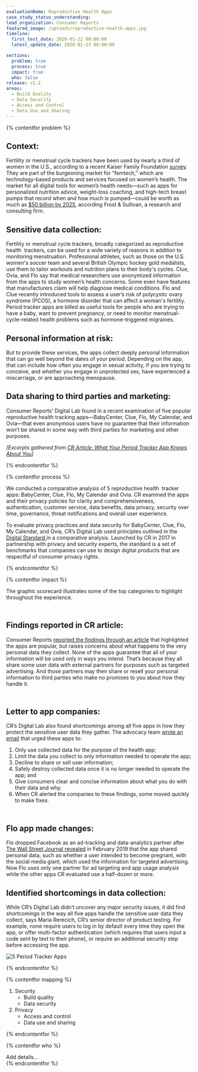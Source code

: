 ```yaml
---
evaluationName: Reproductive Health Apps
case_study_status_understanding:
lead_organization: Consumer Reports
featured_image: /uploads/reproductive-health-apps.jpg
timeline:
  first_test_date: 2020-01-22 00:00:00
  latest_update_date: 2020-01-23 00:00:00

sections:
  problem: true
  process: true
  impact: true
  who: false
release: v1.2
areas:
  - Build Quality
  - Data Security
  - Access and Control
  - Data Use and Sharing
---
```



{% contentfor problem %}
<div class="editable mt-3">
<h2>Context:</h2><p>Fertility or menstrual cycle trackers have been used by
nearly a third of women in the U.S., according to a recent Kaiser Family
Foundation <a target="_blank" rel="noopener"
href="https://www.kff.org/other/poll-finding/kff-health-apps-and-information-survey/">survey</a>.
They are part of the burgeoning market for &ldquo;femtech,&rdquo; which are
technology-based products and services focused on women&rsquo;s health. The
market for all digital tools for women&rsquo;s health needs&mdash;such as
apps for personalized nutrition advice, weight-loss coaching, and high-tech
breast pumps that record when and how much is pumped&mdash;could be worth as
much as <a target="_blank" rel="noopener"
href="https://ww2.frost.com/frost-perspectives/femtechtime-digital-revolution-womens-health-market/">$50
billion by 2025</a>, according Frost &amp; Sullivan, a research and
consulting firm.</p><h2>Sensitive data collection:</h2><p>Fertility or
menstrual cycle trackers, broadly categorized as reproductive health
&nbsp;trackers, can be used for a wide variety of reasons in addition to
monitoring menstruation. Professional athletes, such as those on the U.S.
women's soccer team and several British Olympic hockey gold medalists, use
them to tailor workouts and nutrition plans to their body's cycles. Clue,
Ovia, and Flo say that medical researchers use anonymized information from
the apps to study women&rsquo;s health concerns. Some even have features
that manufacturers claim will help diagnose medical conditions. Flo and Clue
recently introduced tools to assess a user&rsquo;s risk of polycystic ovary
syndrome (PCOS), a hormone disorder that can affect a woman's fertility.
Period tracker apps are billed as useful tools for people who are trying to
have a baby, want to prevent pregnancy, or need to monitor
menstrual-cycle-related health problems such as hormone-triggered
migraines.&nbsp;</p><h2>Personal information at risk:</h2><p>But to provide
these services, the apps collect deeply personal information that can go
well beyond the dates of your period. Depending on the app, that can include
how often you engage in sexual activity, if you are trying to conceive, and
whether you engage in unprotected sex, have experienced a miscarriage, or
are approaching menopause.</p><h2>Data sharing to third parties and
marketing:</h2><p>Consumer Reports&rsquo; Digital Lab found in a recent
examination of five popular reproductive health tracking
apps&mdash;BabyCenter, Clue, Flo, My Calendar, and Ovia&mdash;that even
anonymous users have no guarantee that their information won&rsquo;t be
shared in some way with third parties for marketing and other
purposes.</p><p><em>[Excerpts gathered from <a target="_blank"
rel="noopener"
href="https://www.consumerreports.org/health-privacy/what-your-period-tracker-app-knows-about-you/">CR
Article: What Your Period Tracker App Knows About You</a>]</em></p>
</div>
{% endcontentfor %}

{% contentfor process %}
<div class="editable mt-3">
<p>We conducted a comparative analysis of 5 reproductive health
&nbsp;tracker apps: BabyCenter, Clue, Flo, My Calendar and Ovia. CR examined
the apps and their privacy policies for clarity and comprehensiveness,
authentication, customer service, data benefits, data privacy, security over
time, governance, threat notifications and overall user
experience.&nbsp;</p><p>To evaluate privacy practices and data security for
BabyCenter, Clue, Flo, My Calendar, and Ovia, CR&rsquo;s Digital Lab used
principles outlined in the <a target="_blank" rel="noopener"
href="https://www.thedigitalstandard.org/">Digital Standard </a>in a
comparative analysis. Launched by CR in 2017 in partnership with privacy and
security experts, the standard is a set of benchmarks that companies can use
to design digital products that are respectful of consumer privacy
rights.</p>
</div>
{% endcontentfor %}

{% contentfor impact %}
<div class="editable mt-3">
<p>The graphic scorecard illustrates some of the top categories to highlight
throughout the experience.&nbsp;</p><h2><br />Findings reported in CR
article:</h2><p>Consumer Reports <a target="_blank" rel="noopener"
href="https://www.consumerreports.org/health-privacy/what-your-period-tracker-app-knows-about-you/">reported
the findings through an article</a> that highlighted the apps are popular,
but raises concerns about what happens to the very personal data they
collect. None of the apps guarantee that all of your information will be
used only in ways you intend. That&rsquo;s because they all share some user
data with external partners for purposes such as targeted advertising. And
those partners may then share or resell your personal information to third
parties who make no promises to you about how they handle
it.&nbsp;</p><h2><br />Letter to app companies:</h2><p>CR&rsquo;s Digital
Lab also found shortcomings among all five apps in how they protect the
sensitive user data they gather. The advocacy team <a target="_blank"
rel="noopener"
href="https://drive.google.com/file/d/1JPezJ9AQXkecY1pQOO-_3FvDeAZFPkUm/view">wrote
an email</a> that urged these apps to:&nbsp;</p><ol><li>Only use collected
data for the purpose of the health app;</li><li>Limit the data you collect
to only information needed to operate the app;</li><li>Decline to share or
sell user information;</li><li>Safely destroy collected data once it is no
longer needed to operate the app; and</li><li>Give consumers clear and
concise information about what you do with their data and why.</li><li>When
CR alerted the companies to these findings, some moved quickly to make
fixes.&nbsp;</li></ol><h2><br />Flo app made changes:</h2><p>Flo dropped
Facebook as an ad-tracking and data-analytics partner after <a
target="_blank" rel="noopener"
href="https://www.wsj.com/articles/you-give-apps-sensitive-personal-information-then-they-tell-facebook-11550851636">The
Wall Street Journal revealed</a>&nbsp;in February 2019 that the app shared
personal data, such as whether a user intended to become pregnant, with the
social media giant, which used the information for targeted advertising. Now
Flo uses only one partner for ad targeting and app usage analysis while the
other apps CR evaluated use a half-dozen or more.</p><h2>Identified
shortcomings in data collection:</h2><p>While CR&rsquo;s Digital Lab
didn&rsquo;t uncover any major security issues, it did find shortcomings in
the way all five apps handle the sensitive user data they collect, says
Maria Rerecich, CR&rsquo;s senior director of product testing. For example,
none require users to log in by default every time they open the app, or
offer multi-factor authentication (which requires that users input a code
sent by text to their phone), or require an additional security step before
accessing the app.&nbsp;</p>
<p>
<img src="/uploads/mapping-04-inline.png" alt="5 Period Tracker Apps"/>
</p>
</div>
{% endcontentfor %}

{% contentfor mapping %}
<div class="editable mt-3">
<ol><li>Security<ul><li>Build quality</li><li>Data
security</li></ul></li><li>Privacy<ul><li>Access and control</li><li>Data
use and sharing</li></ul></li></ol>
</div>
{% endcontentfor %}

{% contentfor who %}
<div class="editable mt-3">
Add details...
</div>
{% endcontentfor %}

